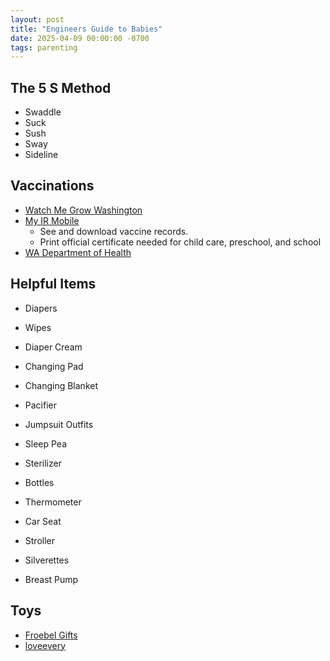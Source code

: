```yaml
---
layout: post
title: "Engineers Guide to Babies"
date: 2025-04-09 00:00:00 -0700
tags: parenting
---
```


## The 5 S Method

- Swaddle
- Suck
- Sush
- Sway
- Sideline

## Vaccinations

- [Watch Me Grow Washington](https://www.watchmegrowwa.org)
- [My IR Mobile](https://myirmobile.com)
    - See and download vaccine records.
    - Print official certificate needed for child care, preschool, and school
- [WA Department of Health](https://doh.wa.gov/immsrecords)

## Helpful Items

- Diapers
- Wipes
- Diaper Cream
- Changing Pad
- Changing Blanket

- Pacifier
- Jumpsuit Outfits
- Sleep Pea

- Sterilizer
- Bottles
- Thermometer

- Car Seat
- Stroller

- Silverettes
- Breast Pump

## Toys

- [Froebel Gifts](https://www.froebel.org.uk/training-and-resources/froebels-gifts)
- [loveevery](https://lovevery.com/)

